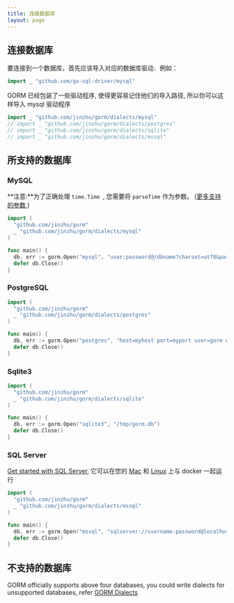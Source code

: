 ```yaml
---
title: 连接数据库
layout: page
---
```

## 连接数据库

要连接到一个数据库，首先应该导入对应的数据库驱动．例如：

```go
import _ "github.com/go-sql-driver/mysql"
```

GORM 已经包装了一些驱动程序, 使得更容易记住他们的导入路径, 所以你可以这样导入 mysql 驱动程序

```go
import _ "github.com/jinzhu/gorm/dialects/mysql"
// import _ "github.com/jinzhu/gorm/dialects/postgres"
// import _ "github.com/jinzhu/gorm/dialects/sqlite"
// import _ "github.com/jinzhu/gorm/dialects/mssql"
```

## 所支持的数据库

### MySQL

**注意:**为了正确处理 `time.Time `, 您需要将 `parseTime` 作为参数。 ([更多支持的参数 ](https://github.com/go-sql-driver/mysql#parameters))

```go
import (
  "github.com/jinzhu/gorm"
  _ "github.com/jinzhu/gorm/dialects/mysql"
)

func main() {
  db, err := gorm.Open("mysql", "user:password@/dbname?charset=utf8&parseTime=True&loc=Local")
  defer db.Close()
}
```

### PostgreSQL

```go
import (
  "github.com/jinzhu/gorm"
  _ "github.com/jinzhu/gorm/dialects/postgres"
)

func main() {
  db, err := gorm.Open("postgres", "host=myhost port=myport user=gorm dbname=gorm password=mypassword")
  defer db.Close()
}
```

### Sqlite3

```go
import (
  "github.com/jinzhu/gorm"
  _ "github.com/jinzhu/gorm/dialects/sqlite"
)

func main() {
  db, err := gorm.Open("sqlite3", "/tmp/gorm.db")
  defer db.Close()
}
```

### SQL Server

[Get started with SQL Server](https://www.microsoft.com/en-us/sql-server/developer-get-started/go), 它可以在您的 [Mac](https://sqlchoice.azurewebsites.net/en-us/sql-server/developer-get-started/go/mac/) 和 [Linux](https://sqlchoice.azurewebsites.net/en-us/sql-server/developer-get-started/go/ubuntu/) 上与 docker 一起运行

```go
import (
  "github.com/jinzhu/gorm"
  _ "github.com/jinzhu/gorm/dialects/mssql"
)

func main() {
  db, err := gorm.Open("mssql", "sqlserver://username:password@localhost:1433?database=dbname")
  defer db.Close()
}
```

## 不支持的数据库

GORM officially supports above four databases, you could write dialects for unsupported databases, refer [GORM Dialects](/docs/dialects.html)